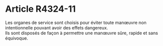 # Article R4324-11

  
Les organes de service sont choisis pour éviter toute manœuvre non intentionnelle pouvant avoir des effets dangereux.   
Ils sont disposés de façon à permettre une manœuvre sûre, rapide et sans équivoque.